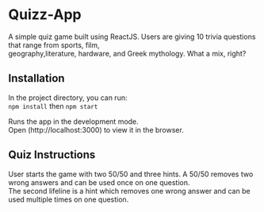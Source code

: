 # Quizz-App #

A simple quiz game built using ReactJS. Users are giving 10 trivia questions that range from sports, film, <br />
geography,literature, hardware, and Greek mythology. What a mix, right?

## Installation ##

In the project directory, you can run: <br />
`npm install` then `npm start`

Runs the app in the development mode. <br />
Open (http://localhost:3000) to view it in the browser.

## Quiz Instructions ##

User starts the game with two 50/50 and three hints. A 50/50 removes two wrong answers and can be used once on one question. <br />
The second lifeline is a hint which removes one wrong answer and can be used multiple times on one question.

